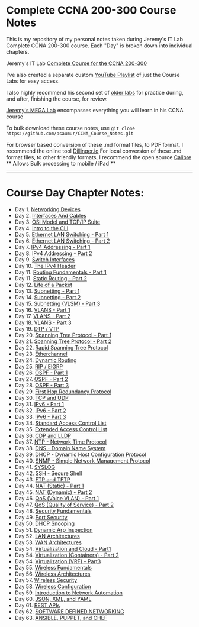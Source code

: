 # Complete CCNA 200-300 Course Notes

This is my repository of my personal notes taken during Jeremy's IT Lab Complete CCNA 200-300 course.
Each "Day" is broken down into individual chapters.

Jeremy's IT Lab [Complete Course for the CCNA 200-300](https://www.youtube.com/watch?v=H8W9oMNSuwo&list=PLxbwE86jKRgMpuZuLBivzlM8s2Dk5lXBQ) 

I've also created a separate custom [YouTube Playlist](https://www.youtube.com/watch?v=a1Im6GYaSno&list=PLeKkafR2n05H0FZNgcz2z56pMPooaskFr) of just the Course Labs for easy access.

I also highly recommend his second set of [older labs](https://www.youtube.com/watch?v=XgcGcrLKu1A&list=PLxbwE86jKRgMQ4HTuaJ7yQgA2BoNwY9ct) for practice during, and after, finishing the course, for review.

[Jeremy's MEGA Lab](https://www.youtube.com/watch?v=2p7-MluKAgE&list=PLeKkafR2n05G-C6sd19ZMKq7et__aDR1S) encompasses everything you will learn in his CCNA course


To bulk download these course notes, use ```git clone https://github.com/psaumur/CCNA_Course_Notes.git```

For browser based conversion of these .md format files, to PDF format, I recommend the online tool [Dillinger.io](https://dillinger.io/)
For local conversion of these .md format files, to other friendly formats, I recommend the open source [Calibre](https://calibre-ebook.com/) ** Allows Bulk processing to mobile / iPad **

---

# Course Day Chapter Notes:

- Day 1.  [Networking Devices](https://github.com/NuroLegacy/CCNA_Course_Notes/blob/main/Notes/Day%201)
- Day 2.  [Interfaces And Cables](https://github.com/psaumur/CCNA/blob/main/Course_Notes/Interfaces_and_Cables.md) 
- Day 3.  [OSI Model and TCP/IP Suite](https://github.com/psaumur/CCNA/blob/main/Course_Notes/OSI_Model_TCPSuite.md)
- Day 4.  [Intro to the CLI](https://github.com/psaumur/CCNA_Course_Notes/blob/main/Course_Notes/Intro_to_CLI.md)
- Day 5.  [Ethernet LAN Switching - Part 1](https://github.com/psaumur/CCNA/blob/main/Course_Notes/Ethernet_LAN_Switching_Part1.md)
- Day 6.  [Ethernet LAN Switching - Part 2](https://github.com/psaumur/CCNA/blob/main/Course_Notes/Ethernet_LAN_Switching_Part2.md)
- Day 7.  [IPv4 Addressing - Part 1](https://github.com/psaumur/CCNA/blob/main/Course_Notes/IPv4_Addressing_Part1.md)
- Day 8.  [IPv4 Addressing - Part 2](https://github.com/psaumur/CCNA/blob/main/Course_Notes/IPv4_Addressing_Part2.md)
- Day 9.  [Switch Interfaces](https://github.com/psaumur/CCNA/blob/main/Course_Notes/Switch_Interfaces.md)
- Day 10.  [The IPv4 Header](https://github.com/psaumur/CCNA/blob/main/Course_Notes/The_IPv4_Header.md)
- Day 11.  [Routing Fundamentals - Part 1](https://github.com/psaumur/CCNA/blob/main/Course_Notes/Routing_Fundamentals_Part1.md)
- Day 11.  [Static Routing - Part 2](https://github.com/psaumur/CCNA/blob/main/Course_Notes/Static_Routing_Part2.md)
- Day 12.  [Life of a Packet](https://github.com/psaumur/CCNA/blob/main/Course_Notes/Life_of_a_Packet.md)
- Day 13.  [Subnetting - Part 1](https://github.com/psaumur/CCNA/blob/main/Course_Notes/Subnetting_Part1.md)
- Day 14.  [Subnetting - Part 2](https://github.com/psaumur/CCNA/blob/main/Course_Notes/Subnetting_Part2.md)
- Day 15.  [Subnetting (VLSM) - Part 3](https://github.com/psaumur/CCNA/blob/main/Course_Notes/Subnetting_VLSM_Part3.md)
- Day 16.  [VLANS - Part 1](https://github.com/psaumur/CCNA/blob/main/Course_Notes/VLAN_Part1.md)
- Day 17.  [VLANS - Part 2](https://github.com/psaumur/CCNA/blob/main/Course_Notes/VLAN_Part2.md)
- Day 18.  [VLANS - Part 3](https://github.com/psaumur/CCNA/blob/main/Course_Notes/VLAN_Part3.md)
- Day 19.  [DTP / VTP](https://github.com/psaumur/CCNA/blob/main/Course_Notes/DTP_VTP.md)
- Day 20.  [Spanning Tree Protocol - Part 1](https://github.com/psaumur/CCNA/blob/main/Course_Notes/Spanning_Tree_Protocol_Part1.md)
- Day 21.  [Spanning Tree Protocol - Part 2](https://github.com/psaumur/CCNA/blob/main/Course_Notes/Spanning_Tree_Protocol_Part2.md)
- Day 22.  [Rapid Spanning Tree Protocol](https://github.com/psaumur/CCNA/blob/main/Course_Notes/Rapid_Spanning_Tree_Protocol.md)
- Day 23.  [Etherchannel](https://github.com/psaumur/CCNA/blob/main/Course_Notes/Etherchannel.md)
- Day 24.  [Dynamic Routing](https://github.com/psaumur/CCNA/blob/main/Course_Notes/DynamicRouting.md)
- Day 25.  [RIP / EIGRP](https://github.com/psaumur/CCNA/blob/main/Course_Notes/RIP_and_EIGRP.md)
- Day 26.  [OSPF - Part 1](https://github.com/psaumur/CCNA/blob/main/Course_Notes/OSPF_Part1.md)
- Day 27.  [OSPF - Part 2](https://github.com/psaumur/CCNA/blob/main/Course_Notes/OSPF_Part2.md)
- Day 28.  [OSPF - Part 3](https://github.com/psaumur/CCNA/blob/main/Course_Notes/OSPF_Part3.md)
- Day 29.  [First Hop Redundancy Protocol](https://github.com/psaumur/CCNA/blob/main/Course_Notes/First_Hop_Redundancy_Protocols.md)
- Day 30.  [TCP and UDP](https://github.com/psaumur/CCNA/blob/main/Course_Notes/TCP_and_UDP.md)
- Day 31.  [IPv6 - Part 1](https://github.com/psaumur/CCNA/blob/main/Course_Notes/IPv6_Part1.md)
- Day 32.  [IPv6 - Part 2](https://github.com/psaumur/CCNA/blob/main/Course_Notes/IPv6_Part2.md)
- Day 33.  [IPv6 - Part 3](https://github.com/psaumur/CCNA/blob/main/Course_Notes/IPv6_Part3.md)
- Day 34.  [Standard Access Control List](https://github.com/psaumur/CCNA/blob/main/Course_Notes/Standard_Access_Control_Lists.md)
- Day 35.  [Extended Access Control List](https://github.com/psaumur/CCNA/blob/main/Course_Notes/Extended_Access_Control_Lists.md)
- Day 36.  [CDP and LLDP](https://github.com/psaumur/CCNA/blob/main/Course_Notes/CDP_and_LLDP.md)
- Day 37.  [NTP - Network Time Protocol](https://github.com/psaumur/CCNA/blob/main/Course_Notes/NTP.md)
- Day 38.  [DNS - Domain Name System](https://github.com/psaumur/CCNA/blob/main/Course_Notes/DNS.md)
- Day 39.  [DHCP - Dynamic Host Configuration Protocol](https://github.com/psaumur/CCNA/blob/main/Course_Notes/DHCP.md)
- Day 40.  [SNMP - Simple Network Management Protocol](https://github.com/psaumur/CCNA/blob/main/Course_Notes/SNMP.md)
- Day 41.  [SYSLOG](https://github.com/psaumur/CCNA/blob/main/Course_Notes/SYSLOG.md)
- Day 42.  [SSH - Secure Shell](https://github.com/psaumur/CCNA/blob/main/Course_Notes/SSH.md)
- Day 43.  [FTP and TFTP](https://github.com/psaumur/CCNA/blob/main/Course_Notes/FTP_and_TFTP.md)
- Day 44.  [NAT (Static) - Part 1](https://github.com/psaumur/CCNA/blob/main/Course_Notes/NAT_Static_Part1.md)
- Day 45.  [NAT (Dynamic) - Part 2](https://github.com/psaumur/CCNA/blob/main/Course_Notes/NAT_Dynamic_Part2.md)
- Day 46.  [QoS (Voice VLAN) - Part 1](https://github.com/psaumur/CCNA/blob/main/Course_Notes/QoS_VoiceLan.md)
- Day 47.  [QoS (Quality of Service) - Part 2](https://github.com/psaumur/CCNA/blob/main/Course_Notes/QoS_Quality_of_Service.md)
- Day 48.  [Security Fundamentals](https://github.com/psaumur/CCNA/blob/main/Course_Notes/Security_Fundamentals.md)
- Day 49.  [Port Security](https://github.com/psaumur/CCNA/blob/main/Course_Notes/Port_Security.md)
- Day 50.  [DHCP Snooping](https://github.com/psaumur/CCNA/blob/main/Course_Notes/DHCP_Snooping.md)
- Day 51.  [Dynamic Arp Inspection](https://github.com/psaumur/CCNA/blob/main/Course_Notes/Dynamic_Arp_Inspection.md)
- Day 52.  [LAN Architectures](https://github.com/psaumur/CCNA/blob/main/Course_Notes/LAN_Architectures.md)
- Day 53.  [WAN Architectures](https://github.com/psaumur/CCNA/blob/main/Course_Notes/WAN_Architectures.md)
- Day 54.  [Virtualization and Cloud - Part1](https://github.com/psaumur/CCNA/blob/main/Course_Notes/Virtualizations_and_Cloud_Part1.md)
- Day 54.  [Virtualization (Containers) - Part 2](https://github.com/psaumur/CCNA/blob/main/Course_Notes/Virtualization_Containers.md)
- Day 54.  [Virtualization (VRF) - Part3](https://github.com/psaumur/CCNA/blob/main/Course_Notes/Virtualization_VRF_Part3.md)
- Day 55.  [Wireless Fundamentals](https://github.com/psaumur/CCNA/blob/main/Course_Notes/Wireless_Fundamentals.md)
- Day 56.  [Wireless Architectures](https://github.com/psaumur/CCNA/blob/main/Course_Notes/Wireless_Architecutres.md)
- Day 57.  [Wireless Security](https://github.com/psaumur/CCNA/blob/main/Course_Notes/Wireless_Security.md)
- Day 58.  [Wireless Configuration](https://github.com/psaumur/CCNA_Course_Notes/blob/main/Course_Notes/Wireless_Configuration.md)
- Day 59.  [Introduction to Network Automation](https://github.com/psaumur/CCNA_Course_Notes/blob/main)
- Day 60.  [JSON, XML, and YAML](https://github.com/psaumur/CCNA_Course_Notes/blob/main/Course_Notes/JSON_XML_YAML.md)
- Day 61.  [REST APIs](https://github.com/psaumur/CCNA_Course_Notes/blob/main/Course_Notes/REST_APIs.md)
- Day 62.  [SOFTWARE DEFINED NETWORKING](https://github.com/psaumur/CCNA_Course_Notes/blob/main/Course_Notes/Software_Defined_Networking.md)
- Day 63.  [ANSIBLE, PUPPET, and CHEF](https://github.com/psaumur/CCNA_Course_Notes/blob/main/Course_Notes/Ansible_Puppet_Chef.md)

